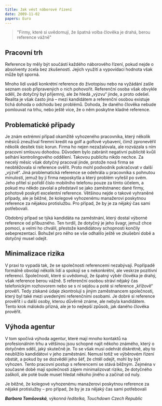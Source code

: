 ```yaml
---
title: Jak vést náborové řízení
date: 2009-11-02
papers: Euro
---
```

> "Firmy, které si uvědomují, že špatná volba člověka je drahá, berou reference vážně"

## Pracovní trh

Reference by měly být součástí každého náborového řízení, pokud nejde o absolventy zcela bez zkušeností. Jejich využití a vypovídací hodnota však může být sporná.

Mnoho lidí uvádí konkrétní reference do životopisu nebo na vyžádání zašle seznam osob připravených o nich pohovořit. Referenční osoba však obvykle sdělí, že dotyčný byl příjemný, ale že hledá „výzvu“ jinde, a proto odešel.
Realita je však často jiná – mezi kandidátem a referenční osobou existuje tichá dohoda o odchodu bez problémů. Dohoda, že daného člověka nebude pomlouvat na trhu, nebo ještě více, že o něm poskytne kladné reference.

## Problematické případy

Je znám extrémní případ okamžitě vyhozeného pracovníka, který několik měsíců zneužíval firemní kredit na golf a golfové vybavení, čímž zpronevěřil několik desítek tisíc korun. Firma ho nejen nezažalovala, ale rozvázala s ním pracovní smlouvu dohodou. Důvodem bylo zabránit negativní publicitě kvůli selhání kontrolingového oddělení. Takovou publicitu nikdo nechce. Za necelý měsíc však dotyčný pracoval jinde, protože nová firma se neobtěžovala si reference ověřit. Proto mohl podvodník pokračovat v další „výzvě“. Jiná problematická reference se odehrála u pracovníka s pohnutou minulostí, jemuž by ji firma neposkytla a který problém vyřešil po svém. Jeho přítel si pořídil číslo mobilního telefonu pouze za tímto účelem, a pokud mu někdo zavolal a představil se jako zaměstnanec dané firmy, pohotově poskytl excelentní reference. Většinou nejde o takové vyhraněné případy, ale je běžné, že kolegové vyhozenému manažerovi poskytnou reference za nějakou protislužbu. Pro případ, že by je za nějaký čas sami potřebovali.

Obdobný případ se týká kandidáta na zaměstnání, který dostal výborné reference od příbuzného. Ten tvrdil, že dotyčný je jeho švagr, jemuž chce pomoci, a velmi ho chválil, přestože kandidátovy schopnosti končily sebeprezentací. Bohužel pro něho se vše odhalilo ještě ve zkušební době a dotyčný musel odejít.

## Minimalizace rizika

V praxi to vypadá tak, že se společnosti referencemi nezabývají. Popřípadě formálně obvolají několik lidí a spokojí se s nekonkrétní, ale veskrze pozitivní referencí. Společnosti, které si uvědomují, že špatný výběr člověka je drahý, však reference berou vážně. S referenční osobou stráví nějaký čas telefonickým rozhovorem nebo se s ní sejdou a poté si reference „křížově“ prověří. Tedy získané údaje zkontrolují s jiným zaměstnancem společnosti, který byl také mezi uvedenými referenčními osobami. Je dobré si reference prověřit i u další osoby, kterou důvěrně známe, ale nebyla kandidátem.
Tento krok málokdo přizná, ale je to nejlepší způsob, jak daného člověka prověřit.

## Výhoda agentur

V tom spočívá výhoda agentur, které mají mnoho kontaktů na profesionálním trhu a většinou jsou schopné najít někoho známého, který o dotyčném sdělí, jaký skutečně je. To se však musí odehrát diskrétně, aby to neublížilo kandidátovi v jeho zaměstnání. Nemusí totiž ve výběrovém řízení obstát, a pokud by se dozvěděl jeho šéf, že chtěl odejít, mohl by být vyhozen.
Tento pracovní postup s referencemi se stává běžným. Zejména v současné době mají společnosti zájem minimalizovat riziko, že dotyčného zaškolí, ale poté bude muset hledat někoho jiného a začínat od nuly.

Je běžné, že kolegové vyhozenému manažerovi poskytnou reference za nějaké protislužby – pro případ, že by je za nějaký čas sami potřebovali

***Barbora Tomšovská**, výkonná ředitelka, Touchdown Czech Republic*
